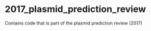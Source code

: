 # 2017_plasmid_prediction_review
Contains code that is part of the plasmid prediction review (2017)
